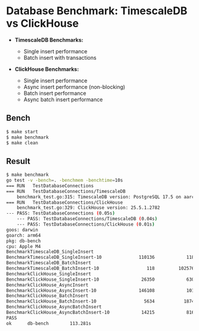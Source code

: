 # Database Benchmark: TimescaleDB vs ClickHouse

- **TimescaleDB Benchmarks:**
  - Single insert performance
  - Batch insert with transactions

- **ClickHouse Benchmarks:**
  - Single insert performance
  - Async insert performance (non-blocking)
  - Batch insert performance
  - Async batch insert performance

## Bench

```sh
$ make start
$ make benchmark
$ make clean
```

## Result

```sh
$ make benchmark                                                                                                                                 2:47:59
go test -v -bench=. -benchmem -benchtime=10s
=== RUN   TestDatabaseConnections
=== RUN   TestDatabaseConnections/TimescaleDB
    benchmark_test.go:315: TimescaleDB version: PostgreSQL 17.5 on aarch64-unknown-linux-musl, compiled by gcc (Alpine 14.2.0) 14.2.0, 64-bit
=== RUN   TestDatabaseConnections/ClickHouse
    benchmark_test.go:329: ClickHouse version: 25.5.1.2782
--- PASS: TestDatabaseConnections (0.05s)
    --- PASS: TestDatabaseConnections/TimescaleDB (0.04s)
    --- PASS: TestDatabaseConnections/ClickHouse (0.01s)
goos: darwin
goarch: arm64
pkg: db-bench
cpu: Apple M4
BenchmarkTimescaleDB_SingleInsert
BenchmarkTimescaleDB_SingleInsert-10              110136            118593 ns/op             282 B/op          8 allocs/op
BenchmarkTimescaleDB_BatchInsert
BenchmarkTimescaleDB_BatchInsert-10                  118         102576179 ns/op          261918 B/op       8725 allocs/op
BenchmarkClickHouse_SingleInsert
BenchmarkClickHouse_SingleInsert-10                26350            630428 ns/op           29221 B/op        256 allocs/op
BenchmarkClickHouse_AsyncInsert
BenchmarkClickHouse_AsyncInsert-10                146108            101646 ns/op            2270 B/op         45 allocs/op
BenchmarkClickHouse_BatchInsert
BenchmarkClickHouse_BatchInsert-10                  5634           1874965 ns/op          366506 B/op       6168 allocs/op
BenchmarkClickHouse_AsyncBatchInsert
BenchmarkClickHouse_AsyncBatchInsert-10            14215            816058 ns/op          363827 B/op       6111 allocs/op
PASS
ok      db-bench        113.281s
```
